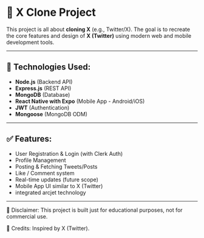 # 📱 X Clone Project

This project is all about **cloning X** (e.g., Twitter/X). The goal is to recreate the core features and design of **X (Twitter)** using modern web and mobile development tools.

---

## 🚀 Technologies Used:

- **Node.js** (Backend API)
- **Express.js** (REST API)
- **MongoDB** (Database)
- **React Native with Expo** (Mobile App - Android/iOS)
- **JWT** (Authentication)
- **Mongoose** (MongoDB ODM)

---

## ✅ Features:

- User Registration & Login (with Clerk Auth)
- Profile Management
- Posting & Fetching Tweets/Posts
- Like / Comment system
- Real-time updates (future scope)
- Mobile App UI similar to X (Twitter)
- integrated arcjet technology

---
📌 Disclaimer:
This project is built just for educational purposes, not for commercial use.

🙏 Credits:
Inspired by X (Twitter).
